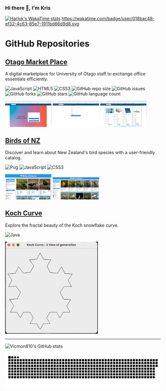 ### Hi there 👋, I'm Kris
[![Harlok's WakaTime stats](https://github-readme-stats.vercel.app/api/wakatime?username=vicmon810)](https://github.com/vicmon810/github-readme-stats)
https://wakatime.com/badge/user/018bac48-ef32-4c63-85e7-1911bd66d9d8.svg
<!--
**vicmon810/vicmon810** is a ✨ _special_ ✨ repository because its `README.md` (this file) appears on your GitHub profile.

Here are some ideas to get you started:

- 🔭 I’m currently working on ...
- 🌱 I’m currently learning ...
- 👯 I’m looking to collaborate on ...
- 🤔 I’m looking for help with ...
- 💬 Ask me about ...
- 📫 How to reach me: ...
- 😄 Pronouns: ...
- ⚡ Fun fact: ...
-->

# GitHub Repositories

## [Otago Market Place](https://github.com/vicmon810/Otago__Market__place)
A digital marketplace for University of Otago staff to exchange office essentials efficiently.

![JavaScript](https://img.shields.io/badge/JavaScript-%23323330.svg?style=for-the-badge&logo=javascript&logoColor=%23F7DF1E)
![HTML5](https://img.shields.io/badge/HTML5-E34F26?style=for-the-badge&logo=html5&logoColor=white)
![CSS3](https://img.shields.io/badge/CSS3-1572B6?style=for-the-badge&logo=css3&logoColor=white)
![GitHub repo size](https://img.shields.io/github/repo-size/vicmon810/Otago__Market__place?style=flat-square)
![GitHub issues](https://img.shields.io/github/issues/vicmon810/Otago__Market__place?style=flat-square)
![GitHub forks](https://img.shields.io/github/forks/vicmon810/Otago__Market__place?style=flat-square)
![GitHub stars](https://img.shields.io/github/stars/vicmon810/Otago__Market__place?style=flat-square)
![GitHub language count](https://img.shields.io/github/languages/count/vicmon810/Otago__Market__place?style=flat-square)

<p align="left">
  <img src="login.png" alt="login" width="150"/>
  <img src="creating.png" alt="creating" width="150"/>
  <img src="viewing.png" alt="view" width="150"/>
</p>

## [Birds of NZ](https://github.com/vicmon810/Brids-of-NZ)
Discover and learn about New Zealand's bird species with a user-friendly catalog.

![Pug](https://img.shields.io/badge/Pug-A86454?style=for-the-badge&logo=pug&logoColor=white)
![JavaScript](https://img.shields.io/badge/JavaScript-F7DF1E?style=for-the-badge&logo=javascript&logoColor=black)
![CSS3](https://img.shields.io/badge/CSS3-1572B6?style=for-the-badge&logo=css3&logoColor=white)

<p align="left">
  <img src="demo1.png" alt="bird1" width="150"/>
  <img src="demo2.png" alt="bird2" width="150"/>
</p>

## [Koch Curve](https://github.com/vicmon810/Koch_curve)
Explore the fractal beauty of the Koch snowflake curve.

![Java](https://img.shields.io/badge/Java-007396?style=for-the-badge&logo=java&logoColor=white)

<p align="left">
  <img src="display.gif" alt="curve" width="300"/>
</p>

---

![Vicmon810's GitHub stats](https://github-readme-stats.vercel.app/api?username=vicmon810&show_icons=true&theme=radical)

<p align="left">
  <img src="github-contribution-grid-snake.svg" alt="GitHub Contributions" />
</p>
